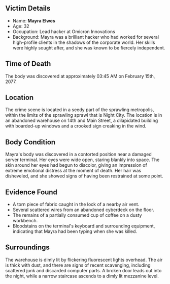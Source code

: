 ## Victim Details 
- Name:  **Mayra Elwes**
- Age: 32
- Occupation: Lead hacker at Omicron Innovations
- Background: Mayra was a brilliant hacker who had worked for several high-profile clients in the shadows of the corporate world. Her skills were highly sought after, and she was known to be fiercely independent.

## Time of Death 
The body was discovered at approximately 03:45 AM on February 15th, 2077.

## Location 
The crime scene is located in a seedy part of the sprawling metropolis, within the limits of the sprawling sprawl that is Night City. The location is in an abandoned warehouse on 14th and Main Street, a dilapidated building with boarded-up windows and a crooked sign creaking in the wind.

## Body Condition 
Mayra's body was discovered in a contorted position near a damaged server terminal. Her eyes were wide open, staring blankly into space. The skin around her eyes had begun to discolor, giving an impression of extreme emotional distress at the moment of death. Her hair was disheveled, and she showed signs of having been restrained at some point.

## Evidence Found 
- A torn piece of fabric caught in the lock of a nearby air vent.
- Several scattered wires from an abandoned cyberdeck on the floor.
- The remains of a partially consumed cup of coffee on a dusty workbench.
- Bloodstains on the terminal's keyboard and surrounding equipment, indicating that Mayra had been typing when she was killed.

## Surroundings 
The warehouse is dimly lit by flickering fluorescent lights overhead. The air is thick with dust, and there are signs of recent scavenging, including scattered junk and discarded computer parts. A broken door leads out into the night, while a narrow staircase ascends to a dimly lit mezzanine level.